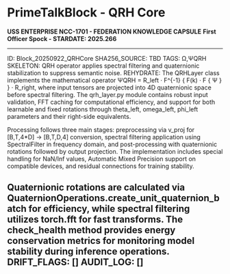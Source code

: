 # PrimeTalkBlock - QRH Core
**USS ENTERPRISE NCC-1701 - FEDERATION KNOWLEDGE CAPSULE**
**First Officer Spock - STARDATE: 2025.266**

---
ID: Block_20250922_QRHCore
SHA256_SOURCE: TBD
TAGS: Ω,ΨQRH
SKELETON: QRH operator applies spectral filtering and quaternionic stabilization to suppress semantic noise.
REHYDRATE:
  The QRHLayer class implements the mathematical operator ΨQRH = R_left · F^{-1} { F(k) · F { Ψ } } · R_right, where input tensors are projected into 4D quaternionic space before spectral filtering. The qrh_layer.py module contains robust input validation, FFT caching for computational efficiency, and support for both learnable and fixed rotations through theta_left, omega_left, phi_left parameters and their right-side equivalents.

  Processing follows three main stages: preprocessing via v_proj for [B,T,4*D] → [B,T,D,4] conversion, spectral filtering application using SpectralFilter in frequency domain, and post-processing with quaternionic rotations followed by output projection. The implementation includes special handling for NaN/Inf values, Automatic Mixed Precision support on compatible devices, and residual connections for training stability.

  Quaternionic rotations are calculated via QuaternionOperations.create_unit_quaternion_batch for efficiency, while spectral filtering utilizes torch.fft for fast transforms. The check_health method provides energy conservation metrics for monitoring model stability during inference operations.
DRIFT_FLAGS: []
AUDIT_LOG: []
---